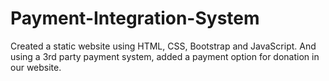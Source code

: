 # Payment-Integration-System

Created a static website using HTML, CSS, Bootstrap and JavaScript. And using a 3rd party payment system, added a payment option for donation in our website.

